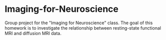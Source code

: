 # Imaging-for-Neuroscience
Group project for the "Imaging for Neuroscience" class. The goal of this homework is to investigate the relationship between resting-state functional MRI and diffusion MRI data.
